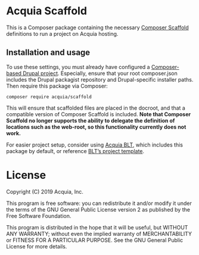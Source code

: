 Acquia Scaffold
====

This is a Composer package containing the necessary [Composer Scaffold](https://www.drupal.org/docs/develop/using-composer/using-drupals-composer-scaffold) definitions to run a project on Acquia hosting.

## Installation and usage

To use these settings, you must already have configured a [Composer-based Drupal project](https://www.drupal.org/docs/develop/using-composer/using-drupals-composer-scaffold). Especially, ensure that your root composer.json includes the Drupal packagist repository and Drupal-specific installer paths. Then require this package via Composer:

`composer require acquia/scaffold`

This will ensure that scaffolded files are placed in the docroot, and that a compatible version of Composer Scaffold is included. **Note that Composer Scaffold no longer supports the ability to delegate the definition of locations such as the web-root, so this functionality currently does not work.**

For easier project setup, consider using [Acquia BLT](https://github.com/acquia/blt), which includes this package by default, or reference [BLT’s project template](https://github.com/acquia/blt-project).

# License

Copyright (C) 2019 Acquia, Inc.

This program is free software: you can redistribute it and/or modify it under the terms of the GNU General Public License version 2 as published by the Free Software Foundation.

This program is distributed in the hope that it will be useful, but WITHOUT ANY WARRANTY; without even the implied warranty of MERCHANTABILITY or FITNESS FOR A PARTICULAR PURPOSE.  See the GNU General Public License for more details.
